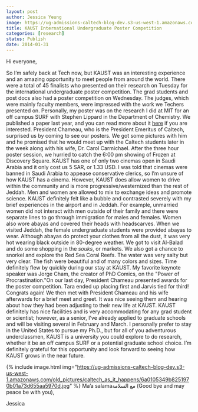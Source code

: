 ```yaml
---
layout: post
author: Jessica Yeung
image: https://ug-admissions-caltech-blog-dev.s3-us-west-1.amazonaws.com/old_pictures/caltech_as_it_happens/6a0105349b8251970b01a51159b0ed970c.jpg
title: KAUST International Undergraduate Poster Competition
categories: [research]
status: Publish
date: 2014-01-31
---
```



Hi everyone,

So I’m safely back at Tech now, but KAUST was an interesting experience and an amazing opportunity to meet people from around the world. There were a total of 45 finalists who presented on their research on Tuesday for the international undergraduate poster competition. The grad students and post docs also had a poster competition on Wednesday. The judges, which were mainly faculty members, were impressed with the work we Techers presented on. Personally, my poster was on the research I did at MIT for an off campus SURF with Stephen Lippard in the Department of Chemistry. We published a paper last year, and you can read more about it <a href="https://pubs.acs.org/doi/abs/10.1021/bc400281a" target="_self">here</a> if you are interested. President Chameau, who is the President Emeritus of Caltech, surprised us by coming to see our posters. We got some pictures with him and he promised that he would meet up with the Caltech students later in the week along with his wife, Dr. Carol Carmichael. After the three hour poster session, we hurried to catch the 6:00 pm showing of Frozen at Discovery Square. KAUST has one of only two cinemas open in Saudi Arabia and it only cost us 5 SAR, or 1.33 USD. I was told that cinemas were banned in Saudi Arabia to appease conservative clerics, so I’m unsure of how KAUST has a cinema. However, KAUST does allow women to drive within the community and is more progressive/westernized than the rest of Jeddah. Men and women are allowed to mix to exchange ideas and promote science. KAUST definitely felt like a bubble and contrasted severely with my brief experiences in the airport and in Jeddah. For example, unmarried women did not interact with men outside of their family and there were separate lines to go through immigration for males and females. Women also wore abayas and covered their heads with headscarves. When we visited Jeddah, the female undergraduate students were provided abayas to wear. Although abayas do protect your clothes from all the dust, it was very hot wearing black outside in 80-degree weather. We got to visit Al-Balad and do some shopping in the *souks*, or markets. We also got a chance to snorkel and explore the Red Sea Coral Reefs. The water was very salty but very clear. The fish were beautiful and of many colors and sizes. Time definitely flew by quickly during our stay at KAUST. My favorite keynote speaker was Jorge Cham, the creator of PhD Comics, on the "Power of Procrastination."On our last day, President Chameau presented awards for the poster competition. Tara ended up placing first and Jarvis tied for third! Congrats again! We then met with President Chameau and his wife afterwards for a brief meet and greet. It was nice seeing them and hearing about how they had been adjusting to their new life at KAUST. KAUST definitely has nice facilities and is very accommodating for any grad student or scientist; however, as a senior, I’ve already applied to graduate schools and will be visiting several in February and March. I personally prefer to stay in the United States to pursue my Ph.D., but for all of you adventurous underclassmen, KAUST is a university you could explore to do research, whether it be an off campus SURF or a potential graduate school choice. I’m definitely grateful for this opportunity and look forward to seeing how KAUST grows in the near future.


{% include image.html img="https://ug-admissions-caltech-blog-dev.s3-us-west-1.amazonaws.com/old_pictures/caltech_as_it_happens/6a0105349b8251970b01a73d655aa5970d.jpg" %}
Ma’a salamaمع السلامة (Good bye and may peace be with you),

Jessica

